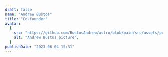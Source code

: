 ```yaml
---
draft: false
name: "Andrew Bustos"
title: "Co-founder"
avatar:
  {
    src: "https://github.com/BustosAndrew/astro/blob/main/src/assets/profile.jpeg?raw=true",
    alt: "Andrew Bustos picture",
  }
publishDate: "2023-06-04 15:31"
---
```

